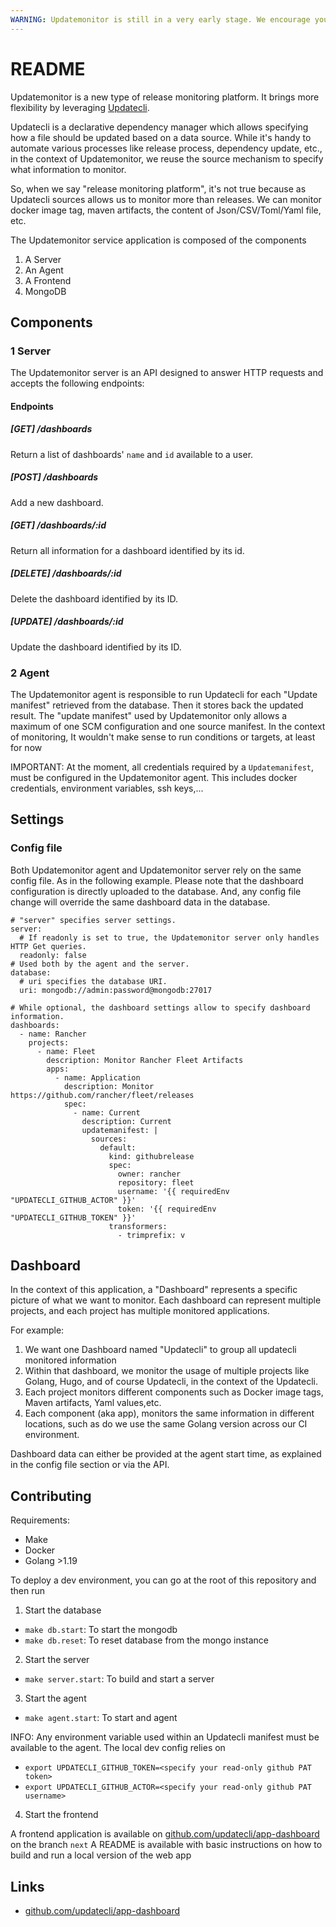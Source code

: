 ```yaml
---
WARNING: Updatemonitor is still in a very early stage. We encourage you to provide feedback to help shape the direction of the project.
---
```


# README

Updatemonitor is a new type of release monitoring platform. It brings more flexibility by leveraging [Updatecli](https://updatecli.io).

Updatecli is a declarative dependency manager which allows specifying how a file should be updated based on a data source. While it's handy to automate various processes like release process, dependency update, etc., in the context of Updatemonitor, we reuse the source mechanism to specify what information to monitor.

So, when we say "release monitoring platform", it's not true because as Updatecli sources allows us to monitor more than releases.
We can monitor docker image tag, maven artifacts, the content of Json/CSV/Toml/Yaml file, etc.

The Updatemonitor service application is composed of the components

1. A Server
2. An Agent
3. A Frontend
4. MongoDB

## Components

### 1 Server

The Updatemonitor server is an API designed to answer HTTP requests and accepts the following endpoints:

#### Endpoints
##### [GET] /dashboards
Return a list of dashboards' `name` and `id` available to a user.

##### [POST] /dashboards
Add a new dashboard.

##### [GET] /dashboards/:id
Return all information for a dashboard identified by its id.

##### [DELETE] /dashboards/:id
Delete the dashboard identified by its ID.

##### [UPDATE] /dashboards/:id
Update the dashboard identified by its ID.

### 2 Agent

The Updatemonitor agent is responsible to run Updatecli for each "Update manifest" retrieved from the database. Then it stores back the updated result.
The "update manifest" used by Updatemonitor only allows a maximum of one SCM configuration and one source manifest.
In the context of monitoring, It wouldn't make sense to run conditions or targets, at least for now

IMPORTANT: At the moment, all credentials required by a `Updatemanifest`, must be configured in the Updatemonitor agent. This includes docker credentials, environment variables, ssh keys,...

## Settings
### Config file

Both Updatemonitor agent and Updatemonitor server rely on the same config file. As in the following example.
Please note that the dashboard configuration is directly uploaded to the database. And, any config file change will override the same dashboard data in the database.

```
# "server" specifies server settings.
server:
  # If readonly is set to true, the Updatemonitor server only handles HTTP Get queries.
  readonly: false
# Used both by the agent and the server.
database:
  # uri specifies the database URI.
  uri: mongodb://admin:password@mongodb:27017

# While optional, the dashboard settings allow to specify dashboard information.
dashboards:
  - name: Rancher
    projects:
      - name: Fleet
        description: Monitor Rancher Fleet Artifacts
        apps:
          - name: Application
            description: Monitor https://github.com/rancher/fleet/releases
            spec:
              - name: Current
                description: Current
                updatemanifest: |
                  sources:
                    default:
                      kind: githubrelease
                      spec:
                        owner: rancher
                        repository: fleet
                        username: '{{ requiredEnv "UPDATECLI_GITHUB_ACTOR" }}'
                        token: '{{ requiredEnv "UPDATECLI_GITHUB_TOKEN" }}'
                      transformers:
                        - trimprefix: v
```

## Dashboard

In the context of this application, a "Dashboard" represents a specific picture of what we want to monitor.
Each dashboard can represent multiple projects, and  each project has multiple monitored applications.

For example:

1. We want one Dashboard named "Updatecli" to group all updatecli monitored information
2. Within that dashboard, we monitor the usage of multiple projects like Golang, Hugo, and of course Updatecli, in the context of the Updatecli.
3. Each project monitors different components such as Docker image tags, Maven artifacts, Yaml values,etc.
4. Each component (aka app), monitors the same information in different locations, such as do we use the same Golang version across our CI environment.

Dashboard data can either be provided at the agent start time, as explained in the config file section or via the API.

## Contributing

Requirements:
* Make
* Docker
* Golang >1.19

To deploy a dev environment, you can go at the root of this repository and then run

1. Start the database

* `make db.start`: To start the mongodb
* `make db.reset`: To reset database from the mongo instance

2. Start the server

* `make server.start`: To build and start a server

3. Start the agent

* `make agent.start`: To start and agent

INFO: Any environment variable used within an Updatecli manifest must be available to the agent.
The local dev config relies on
* `export UPDATECLI_GITHUB_TOKEN=<specify your read-only github PAT token>`
* `export UPDATECLI_GITHUB_ACTOR=<specify your read-only github PAT username>`

4. Start the frontend

A frontend application is available on [github.com/updatecli/app-dashboard](https://github.com/updatecli/app-dashboard/tree/next) on the branch `next`
A README is available with basic instructions on how to build and run a local version of the web app


## Links

* [github.com/updatecli/app-dashboard](https://github.com/updatecli/app-dashboard/tree/next)
